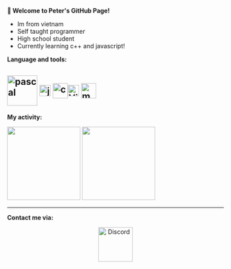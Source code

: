 
**👋 Welcome to Peter's GitHub Page!**
- Im from vietnam 
-  Self taught programmer
- High school student
-    Currently learning c++ and javascript!

**Language and tools:**


<img align="middle" alt="pascal" width="70px" src="https://wiki.freepascal.org/images/4/4f/fpc_running_logo.gif" /> <img align="middle" alt="js" width="26px" src="https://i.imgur.com/3u1wzwE.png" /> <img align="middle" alt="c++" width="35px" src="https://i.imgur.com/h0oxKKq.png" /><img align="middle" alt="Visual Studio Code" width="26px" src="https://i.imgur.com/LwSdAlE.png" /> <img align="middle" alt="mongodb" width="35x" src="https://imgur.com/xN5cFRr.png" />
--
**My activity:**

<p align="left">
  <img height="170" src="https://github-readme-stats.vercel.app/api?username=Le-Khuong&count_private=true&theme=tokyonight" />
  <img height="170" src="https://github-readme-stats.vercel.app/api/top-langs/?username=Le-Khuong&layout=compact&theme=tokyonight" />
</p>


---
**Contact me via:**
<p align="center">
<a href="https://discord.com/users/797266146000633888">
    <img src="https://user-images.githubusercontent.com/59381835/92191514-d649ad80-ee18-11ea-9bc4-e95c7a122a99.png" alt="Discord" width="80"/>
